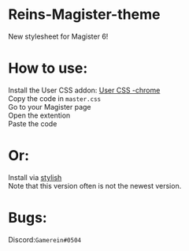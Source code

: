 # Reins-Magister-theme
New stylesheet for Magister 6!

# How to use:
Install the User CSS addon: [User CSS -chrome](https://chrome.google.com/webstore/detail/user-css/okpjlejfhacmgjkmknjhadmkdbcldfcb)<br />
Copy the code in `master.css`<br />
Go to your Magister page <br />
Open the extention <br />
Paste the code<br />

# Or:
Install via [stylish](https://userstyles.org/styles/143899/rein-s-magister-theme)<br />
Note that this version often is not the newest version.<br />

# Bugs:
Discord:`Gamerein#0504`
